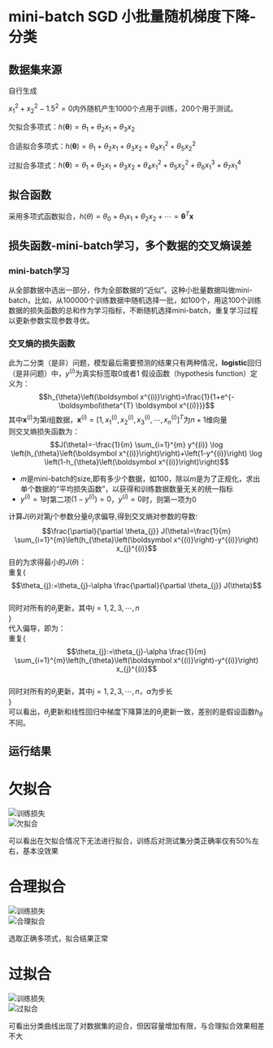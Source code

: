 
# mini-batch SGD 小批量随机梯度下降-分类

## 数据集来源

自行生成

$x_1^2 + x_2^2 - 1.5^2 = 0$内外随机产生1000个点用于训练，200个用于测试。 

欠拟合多项式：$h(\boldsymbol\theta)=\theta_1 + \theta_2x_1 + \theta_3x_2$

合适拟合多项式：$h(\boldsymbol\theta)=\theta_1 + \theta_2x_1 + \theta_3x_2 +\theta_4x_1^2 +\theta_5x_2^2$

过拟合多项式：$h(\boldsymbol\theta)=\theta_1 + \theta_2x_1 + \theta_3x_2 +\theta_4x_1^2 +\theta_5x_2^2 +\theta_6x_1^3 +\theta_7x_1^4$

## 拟合函数
采用多项式函数拟合，$h(\theta)=\theta_0+\theta_1x_1+\theta_2x_2+\cdots=\boldsymbol\theta^T\boldsymbol x$

## 损失函数-mini-batch学习，多个数据的交叉熵误差
### mini-batch学习
从全部数据中选出一部分，作为全部数据的“近似”。这种小批量数据叫做mini-batch，比如，从100000个训练数据中随机选择一批，如100个，用这100个训练数据的损失函数的总和作为学习指标，不断随机选择mini-batch，重复学习过程以更新参数实现参数寻优。
### 交叉熵的损失函数
此为二分类（是非）问题，模型最后需要预测的结果只有两种情况，**logistic**回归（是非问题）中，$y^{(i)}$为真实标签取0或者1
假设函数（hypothesis function）定义为：
$$h_{\theta}\left(\boldsymbol x^{(i)}\right)=\frac{1}{1+e^{-\boldsymbol\theta^{T} \boldsymbol x^{(i)}}}$$
其中$\boldsymbol x^{(i)}$为第$i$组数据，$\boldsymbol x^{(i)}=[1,x_1^{(i)},x_2^{(i)},x_3^{(i)},\cdots,x_n^{(i)}]^T$为$n+1$维向量  
则交叉熵损失函数为：
$$J(\theta)=-\frac{1}{m} \sum_{i=1}^{m} y^{(i)} \log \left(h_{\theta}\left(\boldsymbol x^{(i)}\right)\right)+\left(1-y^{(i)}\right) \log \left(1-h_{\theta}\left(\boldsymbol x^{(i)}\right)\right)$$
- $m$是mini-batch的size,即有多少个数据，如$100$，除以$m$是为了正规化，求出单个数据的“平均损失函数”，以获得和训练数据数量无关的统一指标
- $y^{(i)}=1$时第二项$\left(1-y^{(i)}\right)=0$，$y^{(i)}=0$时，则第一项为0  

计算$J(\theta)$对第$j$个参数分量$\theta_j$求偏导,得到交叉熵对参数的导数:
$$\frac{\partial}{\partial \theta_{j}} J(\theta)=\frac{1}{m} \sum_{i=1}^{m}\left(h_{\theta}\left(\boldsymbol x^{(i)}\right)-y^{(i)}\right) x_{j}^{(i)}$$
目的为求得最小的$J(\theta)$：  
重复{  
$$\theta_{j}:=\theta_{j}-\alpha \frac{\partial}{\partial \theta_{j}} J(\theta)$$  
同时对所有的$\theta_j$更新，其中$j=1,2,3,\cdots,n$  
}  
代入偏导，即为：  
重复{  
$$\theta_{j}:=\theta_{j}-\alpha \frac{1}{m} \sum_{i=1}^{m}\left(h_{\theta}\left(\boldsymbol x^{(i)}\right)-y^{(i)}\right) x_{j}^{(i)}$$  
同时对所有的$\theta_j$更新，其中$j=1,2,3,\cdots,n$，$\alpha$为步长   
}  
可以看出，$\theta_{j}$更新和线性回归中梯度下降算法的$\theta_{j}$更新一致，差别的是假设函数$h_{\theta}$不同。
## 运行结果

# 欠拟合
![训练损失](https://github.com/BillowRock/PatternRecognition/raw/master/minibatchSGD/underfit_loss.png)  
![欠拟合](https://github.com/BillowRock/PatternRecognition/raw/master/minibatchSGD/underfit_circle.png)  

可以看出在欠拟合情况下无法进行拟合，训练后对测试集分类正确率仅有50%左右，基本没效果

# 合理拟合
![训练损失](https://github.com/BillowRock/PatternRecognition/raw/master/minibatchSGD/fit_loss.png)  
![合理拟合](https://github.com/BillowRock/PatternRecognition/raw/master/minibatchSGD/fit_circle.png)  

选取正确多项式，拟合结果正常

# 过拟合
![训练损失](https://github.com/BillowRock/PatternRecognition/raw/master/minibatchSGD/overfit_loss.png)  
![过拟合](https://github.com/BillowRock/PatternRecognition/raw/master/minibatchSGD/overfit_circle.png)  

可看出分类曲线出现了对数据集的迎合，但因容量增加有限，与合理拟合效果相差不大
